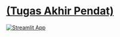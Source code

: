 # [(Tugas Akhir Pendat)](https://aliefakbarhandsomebanget.streamlit.app/)
[![Streamlit App](https://static.streamlit.io/badges/streamlit_badge_black_white.svg)](https://aliefakbarhandsomebanget.streamlit.app/)
